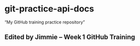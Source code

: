 # git-practice-api-docs
“My GitHub training practice repository”
## Edited by Jimmie – Week 1 GitHub Training
